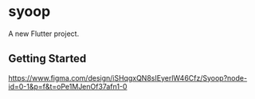 # syoop

A new Flutter project.

## Getting Started

https://www.figma.com/design/iSHqgxQN8sIEyerlW46Cfz/Syoop?node-id=0-1&p=f&t=oPe1MJenOf37afn1-0
